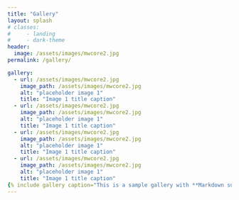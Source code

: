 ```yaml
---
title: "Gallery"
layout: splash
# classes: 
#     - landing
#     - dark-theme
header:
  image: /assets/images/mwcore2.jpg
permalink: /gallery/

gallery:
  - url: /assets/images/mwcore2.jpg
    image_path: /assets/images/mwcore2.jpg
    alt: "placeholder image 1"
    title: "Image 1 title caption"
  - url: /assets/images/mwcore2.jpg
    image_path: /assets/images/mwcore2.jpg
    alt: "placeholder image 1"
    title: "Image 1 title caption"
  - url: /assets/images/mwcore2.jpg
    image_path: /assets/images/mwcore2.jpg
    alt: "placeholder image 1"
    title: "Image 1 title caption"
  - url: /assets/images/mwcore2.jpg
    image_path: /assets/images/mwcore2.jpg
    alt: "placeholder image 1"
    title: "Image 1 title caption"
{% include gallery caption="This is a sample gallery with **Markdown support**." %}
---
```





